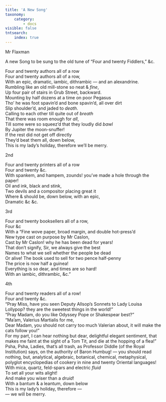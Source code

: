 ```yaml
---
title: 'A New Song'
taxonomy:
    category:
        - docs
visible: false
tntsearch:
    index: true
---
```


<div class="author">Mr Flaxman</div>

<span class="title">A new Song to be sung to the old tune of “Four and twenty Fiddlers,” &c.  </span>
  
Four and twenty authors all of a row  
Four and twenty authors all of a row,  
With an epic, dramatic, iambic, dithrambic — and an alexandrine.  
Rumbling like an old mill-stone so neat & *fine*,  
Up four pair of stairs in Grub Street, backward.  
Mounting by half dozens at a time on poor Pegasus  
Tho’ he was foot spavin’d and bone spavin’d, all over dirt  
Slip shoulder’d, and jaded to *death*.  
Calling to each other till quite out of *breath*  
That there was room enough for *all*,  
Till some were so squeez’d that they loudly did *bawl*  
By Jupiter the moon-snuffer!  
If the rest did not get off directly  
They’d beat them all, down below,  
This is my lady’s holiday, therefore we’ll be merry.  
    
2nd  
  
Four and twenty printers all of a row  
Four and twenty &c.  
With spankem, and hampem, zounds! you’ve made a hole through the paper!  
Oil and ink, black and stink,  
Two devils and a compositor placing great it  
Where & should be, down below, with an epic,  
Dramatic &c &c.  
  
3rd  
  
Four and twenty booksellers all of a row,  
Four &c  
With a “Fine wove paper, broad margin, and double hot-press’d  
New type cast on purpose by Mr Caslon,  
Cast by Mr Caslon! why he has been dead for years!  
That don’t signify, Sir, we always give the best  
Names to what we sell whether the people be dead  
Or alive! The book used to sell for two pence half-penny  
The price is now half a guinea!  
Everything is so dear, and times are so hard!  
With an iambic, dithrambic, &c.”  
    
4th  
  
Four and twenty readers all of a row!  
Four and twenty &c.  
“Pray Miss, have you seen Deputy Allsop’s Sonnets to Lady Louisa Lollypop? they are the sweetest things in the world!”  
“Pray Madam, do you like Odyssey Pope or Shakespear best?”  
“Ma’am, Valerius Martialis for me,  
Dear Madam, you should not carry too much Valerian about, it will make the cats follow you!”  
For my part, I can hear nothing but dear, delightful elegant sentiment, that makes me faint at the sight of a Tom Tit, and die at the hopping of a flea!”  
Psha, Psha, Ladies, that’s all trash, as Professor Diddle (of the Royal Institution) says, on the authority of Baron Humbug! — you should read nothing, but, analytical, algebraic, botanical, chemical, metaphysical, polyglot encyclopedias of cookery in nine and twenty Oriental languages! With mica, quartz, feld-spars and electric *fluid*  
To set all your wits alight!  
And make you wiser than a *druid*!  
With a bantum & a leantum, down below  
This is my lady’s holiday, therefore —  
— we will be merry.  
